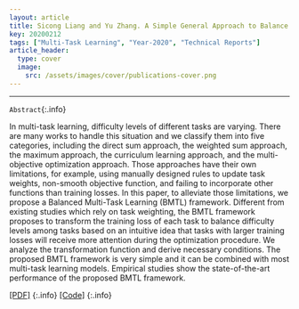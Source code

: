 ```yaml
---
layout: article
title: Sicong Liang and Yu Zhang. A Simple General Approach to Balance Task Difficulty in Multi-Task Learning. arXiv:2002.04792, 2020.
key: 20200212
tags: ["Multi-Task Learning", "Year-2020", "Technical Reports"]
article_header:
  type: cover
  image:
    src: /assets/images/cover/publications-cover.png
---
```




<div class="article__content" markdown="1">

---
`Abstract`{:.info}

In multi-task learning, difficulty levels of different tasks are varying. There are many works to handle this situation and we classify them into five categories, including the direct sum approach, the weighted sum approach, the maximum approach, the curriculum learning approach, and the multi-objective optimization approach. Those approaches have their own limitations, for example, using manually designed rules to update task weights, non-smooth objective function, and failing to incorporate other functions than training losses. In this paper, to alleviate those limitations, we propose a Balanced Multi-Task Learning (BMTL) framework. Different from existing studies which rely on task weighting, the BMTL framework proposes to transform the training loss of each task to balance difficulty levels among tasks based on an intuitive idea that tasks with larger training losses will receive more attention during the optimization procedure. We analyze the transformation function and derive necessary conditions. The proposed BMTL framework is very simple and it can be combined with most multi-task learning models. Empirical studies show the state-of-the-art performance of the proposed BMTL framework.

<!--more-->

[\[PDF\]](https://arxiv.org/abs/2002.04792)
{:.info}
[\[Code\]](https://arxiv.org/abs/2002.04792)
{:.info}

</div>
